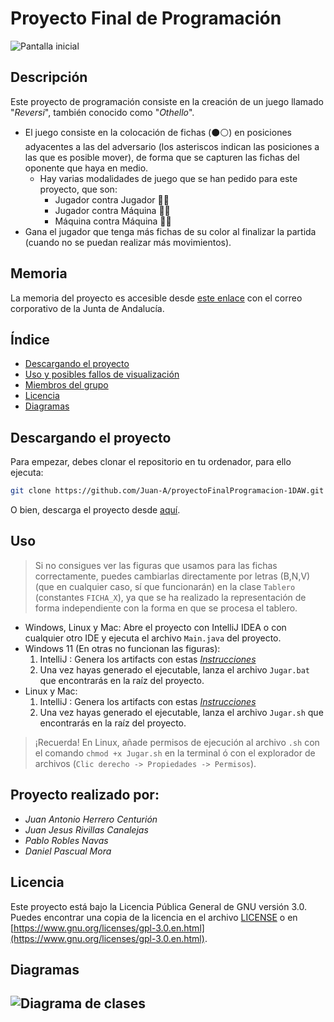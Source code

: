 # Proyecto Final de Programación



![Pantalla inicial](https://i.imgur.com/s4p17rc.png)
## Descripción

Este proyecto de programación consiste en la creación de un juego llamado "*Reversi*",
también conocido como "*Othello*".
- El juego consiste en la colocación de fichas (⚫⚪) en posiciones adyacentes a las del adversario (los asteriscos indican las posiciones a las que es posible mover), de forma que se capturen las fichas del oponente que haya en medio.
  - Hay varias modalidades de juego que se han pedido para este proyecto, que son:
    - Jugador contra Jugador 🙂🙂
    - Jugador contra Máquina 🙂🤖
    - Máquina contra Máquina 🤖🤖
- Gana el jugador que tenga más fichas de su color al finalizar la partida (cuando no se puedan realizar más movimientos).
## Memoria
La memoria del proyecto es accesible desde [este enlace](https://drive.google.com/file/d/1qkX257zWu552HX7oF8OgCR9S9lPJgsMM/view?usp=sharing) con el correo corporativo de la Junta de Andalucía.
## Índice

- [Descargando el proyecto](#descargando-el-proyecto)
- [Uso y posibles fallos de visualización](#uso)
- [Miembros del grupo](#proyecto-realizado-por)
- [Licencia](#licencia)
- [Diagramas](#diagramas)

## Descargando el proyecto

Para empezar, debes clonar el repositorio en tu ordenador, para ello ejecuta:

```bash
git clone https://github.com/Juan-A/proyectoFinalProgramacion-1DAW.git
```
O bien, descarga el proyecto desde [aquí](https://github.com/Juan-A/proyectoFinalProgramacion-1DAW/archive/refs/heads/main.zip).

## Uso
> Si no consigues ver las figuras que usamos para las fichas correctamente, puedes cambiarlas directamente por letras (B,N,V) (que en cualquier caso, sí que funcionarán) en la clase `Tablero` (constantes `FICHA_X`), ya que se ha realizado la representación de forma independiente con la forma en que se procesa el tablero.

- Windows, Linux y Mac:
Abre el proyecto con IntelliJ IDEA o con cualquier otro IDE y ejecuta el archivo `Main.java` del proyecto.
- Windows 11 (En otras no funcionan las figuras):
    1. IntelliJ : Genera los artifacts con estas [*Instrucciones*](https://www.jetbrains.com/help/idea/working-with-artifacts.html#artifact_configs)
    2. Una vez hayas generado el ejecutable, lanza el archivo `Jugar.bat` que encontrarás en la raíz del proyecto.
- Linux y Mac:
    1. IntelliJ : Genera los artifacts con estas [*Instrucciones*](https://www.jetbrains.com/help/idea/working-with-artifacts.html#artifact_configs)
    2. Una vez hayas generado el ejecutable, lanza el archivo `Jugar.sh` que encontrarás en la raíz del proyecto.
> ¡Recuerda! En Linux, añade permisos de ejecución al archivo `.sh` con el comando `chmod +x Jugar.sh` en la terminal ó con el explorador de archivos (``Clic derecho -> Propiedades -> Permisos``).


## Proyecto realizado por:

- *Juan Antonio Herrero Centurión*
- *Juan Jesus Rivillas Canalejas*
- *Pablo Robles Navas*
- *Daniel Pascual Mora*

## Licencia

Este proyecto está bajo la Licencia Pública General de GNU versión 3.0. Puedes encontrar una copia de la licencia en el archivo [LICENSE](LICENSE) o en [https://www.gnu.org/licenses/gpl-3.0.en.html](https://www.gnu.org/licenses/gpl-3.0.en.html).

## Diagramas
![Diagrama de clases](https://i.imgur.com/6xfMh55.png)
---

